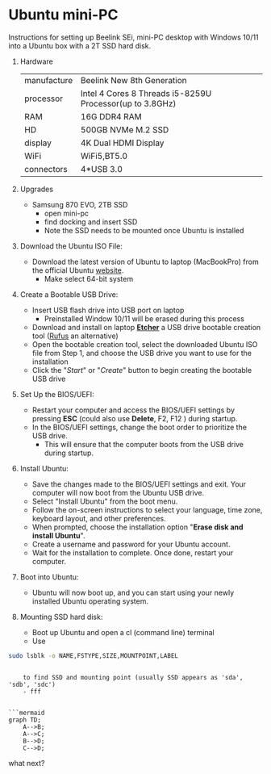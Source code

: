 # Ubuntu mini-PC

Instructions for setting up Beelink SEi, mini-PC desktop with Windows 10/11 into a Ubuntu box with a 2T SSD hard disk. 

1. Hardware

    |  |  |
    |------------|---------------|
    | manufacture | Beelink New 8th Generation | 
    | processor    | Intel 4 Cores 8 Threads i5-8259U Processor(up to 3.8GHz) |
    | RAM | 16G DDR4 RAM |
    | HD | 500GB NVMe M.2 SSD |
    | display | 4K Dual HDMI Display |
    | WiFi  | WiFi5,BT5.0 | 
    | connectors | 4*USB 3.0 | 

2. Upgrades 
    - Samsung 870 EVO, 2TB SSD
        - open mini-pc
        - find docking and insert SSD
        - Note the SSD needs to be mounted once Ubuntu is installed

1. Download the Ubuntu ISO File:
    - Download the latest version of Ubuntu to laptop (MacBookPro) from the official Ubuntu [website](https://ubuntu.com/download).
        - Make select 64-bit system

2. Create a Bootable USB Drive:
    - Insert USB flash drive into USB port on laptop
        - Preinstalled Window 10/11 will be erased during this process
    - Download and install on laptop [__Etcher__](https://www.balena.io/etcher/) a USB drive bootable creation tool ([Rufus](https://rufus.ie/) an alternative)
    - Open the bootable creation tool, select the downloaded Ubuntu ISO file from Step 1, and choose the USB drive you want to use for the installation
    - Click the "_Start_" or "_Create_" button to begin creating the bootable USB drive

3. Set Up the BIOS/UEFI:
    - Restart your computer and access the BIOS/UEFI settings by pressing __ESC__ (could also use __Delete__, F2, F12 ) during startup.
    - In the BIOS/UEFI settings, change the boot order to prioritize the USB drive. 
        - This will ensure that the computer boots from the USB drive during startup.

4. Install Ubuntu:
    - Save the changes made to the BIOS/UEFI settings and exit. Your computer will now boot from the Ubuntu USB drive.
    - Select "Install Ubuntu" from the boot menu.
    - Follow the on-screen instructions to select your language, time zone, keyboard layout, and other preferences.
    - When prompted, choose the installation option "__Erase disk and install Ubuntu__". 
    - Create a username and password for your Ubuntu account.
    - Wait for the installation to complete. Once done, restart your computer.

5. Boot into Ubuntu:
    - Ubuntu will now boot up, and you can start using your newly installed Ubuntu operating system.

6. Mounting SSD hard disk:
    - Boot up Ubuntu and open a cl (command line) terminal
    - Use 
```sh
sudo lsblk -o NAME,FSTYPE,SIZE,MOUNTPOINT,LABEL
```
```

    to find SSD and mounting point (usually SSD appears as 'sda', 'sdb', 'sdc')
    - fff


```mermaid
graph TD;
    A-->B;
    A-->C;
    B-->D;
    C-->D;
```
what next?
